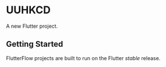 # UUHKCD

A new Flutter project.

## Getting Started

FlutterFlow projects are built to run on the Flutter _stable_ release.
